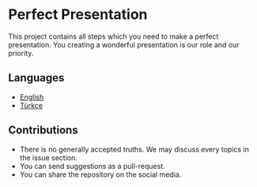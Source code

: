 # Perfect Presentation

This project contains all steps which you need to make a perfect presentation. You creating a wonderful presentation is our role and our priority. 

## Languages

- [English](english/readme.md)
- [Türkçe](turkish/readme.md)

## Contributions

- There is no generally accepted truths. We may discuss every topics in the issue section.
- You can send suggestions as a pull-request.
- You can share the repository on the social media.